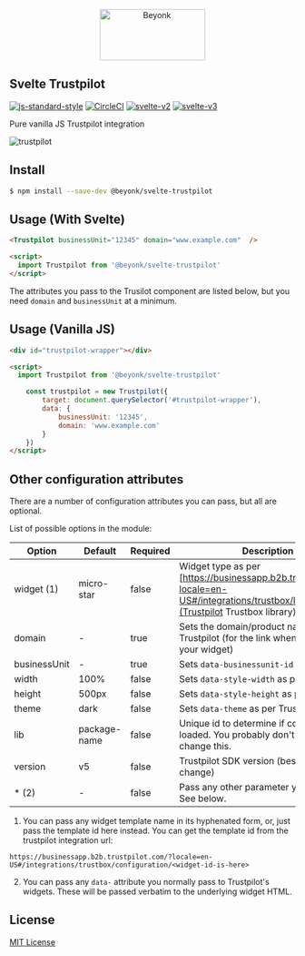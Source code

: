 <p align="center">
  <img width="186" height="90" src="https://user-images.githubusercontent.com/218949/44782765-377e7c80-ab80-11e8-9dd8-fce0e37c235b.png" alt="Beyonk" />
</p>

## Svelte Trustpilot

[![js-standard-style](https://img.shields.io/badge/code%20style-standard-brightgreen.svg)](http://standardjs.com) [![CircleCI](https://circleci.com/gh/beyonk-adventures/svelte-trustpilot.svg?style=shield)](https://circleci.com/gh/beyonk-adventures/svelte-trustpilot) [![svelte-v2](https://img.shields.io/badge/svelte-v2-orange.svg)](https://v2.svelte.dev) [![svelte-v3](https://img.shields.io/badge/svelte-v3-blueviolet.svg)](https://svelte.dev)

Pure vanilla JS Trustpilot integration

![trustpilot](https://user-images.githubusercontent.com/218949/51251849-2ea51080-1992-11e9-8683-d46ea7aa8bf6.png)

## Install

```bash
$ npm install --save-dev @beyonk/svelte-trustpilot
```

## Usage (With Svelte)

```html
<Trustpilot businessUnit="12345" domain="www.example.com"  />

<script>
  import Trustpilot from '@beyonk/svelte-trustpilot'
</script>
```

The attributes you pass to the Trusilot component are listed below, but you need `domain` and `businessUnit` at a minimum.

## Usage (Vanilla JS)

```html
<div id="trustpilot-wrapper"></div>

<script>
  import Trustpilot from '@beyonk/svelte-trustpilot'

	const trustpilot = new Trustpilot({
		target: document.querySelector('#trustpilot-wrapper'),
		data: {
			businessUnit: '12345',
			domain: 'www.example.com'
		}
	})
</script>
```

## Other configuration attributes

There are a number of configuration attributes you can pass, but all are optional.

List of possible options in the module:

| Option            | Default      | Required | Description                                                                                                                           |
|-------------------|--------------|----------|---------------------------------------------------------------------------------------------------------------------------------------|
| widget (1)        | micro-star   | false    | Widget type as per [https://businessapp.b2b.trustpilot.com/?locale=en-US#/integrations/trustbox/library](Trustpilot Trustbox library) |
| domain            | -            | true     | Sets the domain/product name on Trustpilot (for the link when a user clicks your widget)                                              |
| businessUnit      | -            | true     | Sets `data-businessunit-id` as per docs                                                                                               |
| width             | 100%         | false    | Sets `data-style-width` as per docs                                                                                                   |
| height            | 500px        | false    | Sets `data-style-height` as per docs                                                                                                  |
| theme             | dark         | false    | Sets `data-theme` as per Trustpilot docs                                                                                              |
| lib               | package-name | false    | Unique id to determine if component is loaded. You probably don't need to change this.                                                |
| version           | v5           | false    | Trustpilot SDK version (best not to change)                                                                                           |
| * (2)             | -            | false    | Pass any other parameter you want here. See below.                                                                                    |

1) You can pass any widget template name in its hyphenated form, or, just pass the template id here instead. You can get the template id from the trustpilot integration url:

`https://businessapp.b2b.trustpilot.com/?locale=en-US#/integrations/trustbox/configuration/<widget-id-is-here>`

2) You can pass any `data-` attribute you normally pass to Trustpilot's widgets. These will be passed verbatim to the underlying widget HTML.

## License

[MIT License](./LICENSE)
